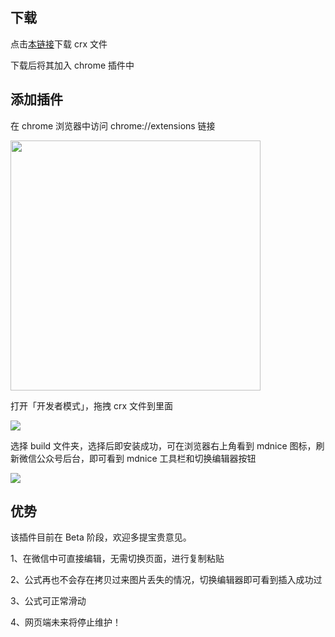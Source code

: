 ## 下载

点击[本链接](https://my-wechat.mdnice.com/mdnice_v1_0_5.crx)下载 crx 文件

下载后将其加入 chrome 插件中

## 添加插件

在 chrome 浏览器中访问 chrome://extensions 链接

<img width="400" src="https://imgkr.cn-bj.ufileos.com/276e7632-3d72-49b9-ba01-08527e3a11db.png" />

打开「开发者模式」，拖拽 crx 文件到里面

<img width="、600" src="https://imgkr.cn-bj.ufileos.com/c9a10c5c-5136-44a5-9032-e89da3de9a3a.png" />

选择 build 文件夹，选择后即安装成功，可在浏览器右上角看到 mdnice 图标，刷新微信公众号后台，即可看到 mdnice 工具栏和切换编辑器按钮

![](https://imgkr.cn-bj.ufileos.com/d132f235-c440-4738-9c2c-98b699c8af95.png)

## 优势

该插件目前在 Beta 阶段，欢迎多提宝贵意见。

1、在微信中可直接编辑，无需切换页面，进行复制粘贴

2、公式再也不会存在拷贝过来图片丢失的情况，切换编辑器即可看到插入成功过

3、公式可正常滑动

4、网页端未来将停止维护！